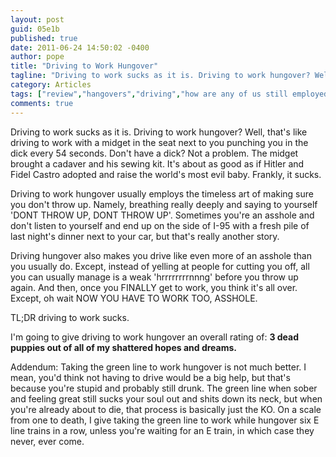 ```yaml
---
layout: post
guid: 05e1b
published: true
date: 2011-06-24 14:50:02 -0400
author: pope
title: "Driving to Work Hungover"
tagline: "Driving to work sucks as it is. Driving to work hungover? Well, that\'s like driving to work with a midget in the seat next to you punching you in the dick every 54 seconds. Don\'t have a dick? Not a problem. The midget brought a cadaver and his sewing kit. It\'s about as good as if Hitler and Fidel Castro adopted and raise the world\'s most evil baby. Frankly, it sucks."
category: Articles
tags: ["review","hangovers","driving","how are any of us still employed?","DON'T THROW UP","booze","MBTA","operating motor vehicles"]
comments: true 
---
```


Driving to work sucks as it is. Driving to work hungover? Well, that's like driving to work with a midget in the seat next to you punching you in the dick every 54 seconds. Don't have a dick? Not a problem. The midget brought a cadaver and his sewing kit. It's about as good as if Hitler and Fidel Castro adopted and raise the world's most evil baby. Frankly, it sucks.

Driving to work hungover usually employs the timeless art of making sure you don't throw up. Namely, breathing really deeply and saying to yourself 'DONT THROW UP, DONT THROW UP'. Sometimes you're an asshole and don't listen to yourself and end up on the side of I-95 with a fresh pile of last night's dinner next to your car, but that's really another story.

Driving hungover also makes you drive like even more of an asshole than you usually do. Except, instead of yelling at people for cutting you off, all you can usually manage is a weak 'hrrrrrrrrnnng' before you throw up again. And then, once you FINALLY get to work, you think it's all over. Except, oh wait NOW YOU HAVE TO WORK TOO, ASSHOLE.

TL;DR driving to work sucks.

I'm going to give driving to work hungover an overall rating of: **3 dead puppies out of all of my shattered hopes and dreams.**

Addendum: Taking the green line to work hungover is not much better. I mean, you'd think not having to drive would be a big help, but that's because you're stupid and probably still drunk. The green line when sober and feeling great still sucks your soul out and shits down its neck, but when you're already about to die, that process is basically just the KO. On a scale from one to death, I give taking the green line to work while hungover six E line trains in a row, unless you're waiting for an E train, in which case they never, ever come.